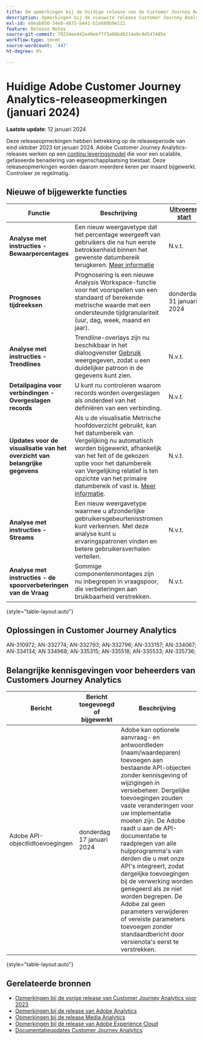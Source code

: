 ```yaml
---
title: De opmerkingen bij de huidige release van de Customer Journey Analytics weergeven
description: Opmerkingen bij de nieuwste release Customer Journey Analytics
exl-id: e8eab856-34e0-4875-b441-b1e680b9e111
feature: Release Notes
source-git-commit: 79234ee442e49ebf7f5a08bd0214e8c9d547485e
workflow-type: tm+mt
source-wordcount: '447'
ht-degree: 6%

---
```


# Huidige Adobe Customer Journey Analytics-releaseopmerkingen (januari 2024)

**Laatste update**: 12 januari 2024

Deze releaseopmerkingen hebben betrekking op de releaseperiode van eind oktober 2023 tot januari 2024. Adobe Customer Journey Analytics-releases werken op een [continu leveringsmodel](releases.md) die voor een scalable, gefaseerde benadering van eigenschapplaatsing toestaat. Deze releaseopmerkingen worden daarom meerdere keren per maand bijgewerkt. Controleer ze regelmatig.

## Nieuwe of bijgewerkte functies

| Functie | Beschrijving | [Uitvoeren start](releases.md) | [Algemene beschikbaarheid](releases.md) |
| ----------- | ---------- | ------- | ---- |
| **Analyse met instructies - Bewaarpercentages** | Een nieuw weergavetype dat het percentage weergeeft van gebruikers die na hun eerste betrokkenheid binnen het gewenste datumbereik terugkeren. [Meer informatie](../guided-analysis/types/retention-rates.md) | N.v.t. | dinsdag 8 januari 2024 |
| **Prognoses tijdreeksen** | Prognosering is een nieuwe Analysis Workspace-functie voor het voorspellen van een standaard of berekende metrische waarde met een ondersteunde tijdgranulariteit (uur, dag, week, maand en jaar). | donderdag 31 januari 2024 | donderdag 21 februari 2024 |
| **Analyse met instructies - Trendlines** | Trendline-overlays zijn nu beschikbaar in het dialoogvenster [Gebruik](/help/guided-analysis/types/usage.md) weergegeven, zodat u een duidelijker patroon in de gegevens kunt zien. | N.v.t. | donderdag 17 januari 2024 |
| **Detailpagina voor verbindingen - Overgeslagen records** | U kunt nu controleren waarom records worden overgeslagen als onderdeel van het definiëren van een verbinding. | N.v.t. | donderdag 31 januari 2024 |
| **Updates voor de visualisatie van het overzicht van belangrijke gegevens** | Als u de visualisatie Metrische hoofdoverzicht gebruikt, kan het datumbereik van Vergelijking nu automatisch worden bijgewerkt, afhankelijk van het feit of de gekozen optie voor het datumbereik van Vergelijking relatief is ten opzichte van het primaire datumbereik of vast is. [Meer informatie](/help/analysis-workspace/visualizations/key-metric.md). | N.v.t. | donderdag 17 januari 2024 |
| **Analyse met instructies - Streams** | Een nieuw weergavetype waarmee u afzonderlijke gebruikersgebeurtenisstromen kunt verkennen. Met deze analyse kunt u ervaringspatronen vinden en betere gebruikersverhalen vertellen. | N.v.t. | donderdag 31 januari 2024 |
| **Analyse met instructies - de spoorverbeteringen van de Vraag** | Sommige componentenmontages zijn nu inbegrepen in vraagspoor, die verbeteringen aan bruikbaarheid verstrekken. | N.v.t. | donderdag 31 januari 2024 |

{style="table-layout:auto"}

## Oplossingen in Customer Journey Analytics

AN-310972; AN-332774; AN-332793; AN-332796; AN-333157; AN-334067; AN-334134; AN 334968; AN-335315; AN-335518; AN-335533; AN-335736;

## Belangrijke kennisgevingen voor beheerders van Customers Journey Analytics

| Bericht | Bericht toegevoegd of bijgewerkt | Beschrijving |
| --- | --- | --- |
| Adobe API-objectlidtoevoegingen | donderdag 17 januari 2024 | Adobe kan optionele aanvraag- en antwoordleden (naam/waardeparen) toevoegen aan bestaande API-objecten zonder kennisgeving of wijzigingen in versiebeheer. Dergelijke toevoegingen zouden vaste veranderingen voor uw implementatie moeten zijn. De Adobe raadt u aan de API-documentatie te raadplegen van alle hulpprogramma&#39;s van derden die u met onze API&#39;s integreert, zodat dergelijke toevoegingen bij de verwerking worden genegeerd als ze niet worden begrepen. De Adobe zal geen parameters verwijderen of vereiste parameters toevoegen zonder standaardbericht door versienota&#39;s eerst te verstrekken. |

{style="table-layout:auto"}

## Gerelateerde bronnen

* [Opmerkingen bij de vorige release van Customer Journey Analytics voor 2023](/help/release-notes/2023.md)
* [Opmerkingen bij de release van Adobe Analytics](https://experienceleague.adobe.com/docs/analytics/release-notes/latest.html?lang=en)
* [Opmerkingen bij de release Media Analytics](https://experienceleague.adobe.com/docs/media-analytics/using/additional-resources/release-notes.html)
* [Opmerkingen bij de release van Adobe Experience Cloud](https://experienceleague.adobe.com/docs/release-notes/experience-cloud/current.html)
* [Documentatieupdates Customer Journey Analytics](/help/release-notes/doc-changes.md)
